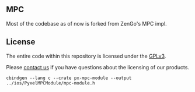 ## MPC

Most of the codebase as of now is forked from ZenGo's MPC impl.

## License

The entire code within this repository is licensed under the [GPLv3](LICENSE).

Please [contact us](https://skye.kiwi) if you have questions about
the licensing of our products.

```
cbindgen --lang c --crate px-mpc-module --output ../ios/PyxelMPCModule/mpc-module.h
```